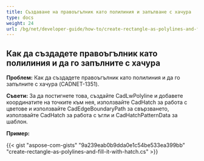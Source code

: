 ```yaml
---
title: Създаване на правоъгълник като полилиния и запълване с хачура
type: docs
weight: 24
url: /bg/net/developer-guide/how-to/create-rectangle-as-polylines-and-fill-it-with-hatch/
---
```


## **Как да създадете правоъгълник като полилиния и да го запълните с хачура**

**Проблем:** Как да създадете правоъгълник като полилиния и да го запълните с хачура (CADNET-1351).

**Съвети:** За да постигнете това, създайте CadLwPolyline и добавете координатите на точките към нея, използвайте CadHatch за работа с цветове и използвайте CadEdgeBoundaryPath за свързването, използвайте CadHatch за работа с ъгли и CadHatchPatternData за шаблон.

**Пример:**

{{< gist "aspose-com-gists" "9a239eab0b9dda0e1c54be533ea399bb" "create-rectangle-as-polylines-and-fill-it-with-hatch.cs" >}}
